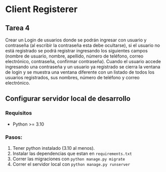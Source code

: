 # Client Registerer

## Tarea 4

Crear un Login de usuarios donde se podrán ingresar con usuario y contraseña (al
escribir la contraseña esta debe ocultarse), si el usuario no está registrado se podrá
registrar ingresando los siguientes campos (nombre de usuario, nombre, apellido,
número de teléfono, correo electrónico, contraseña, confirmar contraseña). Cuando
el usuario accede ingresando una contraseña y un usuario ya registrado se cierra la
ventana de login y se muestra una ventana diferente con un listado de todos los
usuarios registrados, sus nombres, número de teléfono y correo electrónico.

## Configurar servidor local de desarrollo

### Requisitos

- Python >= 3.10

### Pasos:

1. Tener python instalado (3.10 al menos).
2. Instalar las dependencias que estan en `requirements.txt`
3. Correr las migraciones con `python manage.py migrate`
4. Correr el servidor local con `python manage.py runserver`
